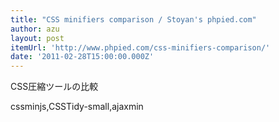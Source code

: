 ```yaml
---
title: "CSS minifiers comparison / Stoyan's phpied.com"
author: azu
layout: post
itemUrl: 'http://www.phpied.com/css-minifiers-comparison/'
date: '2011-02-28T15:00:00.000Z'
---
```

CSS圧縮ツールの比較

cssminjs,CSSTidy-small,ajaxmin
